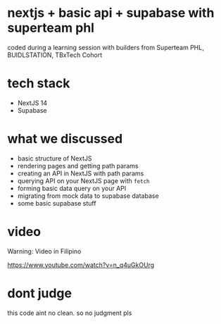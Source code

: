 # nextjs + basic api + supabase with superteam phl

coded during a learning session with builders from Superteam PHL, BUIDLSTATION, TBxTech Cohort

# tech stack
- NextJS 14
- Supabase

# what we discussed
- basic structure of NextJS
- rendering pages and getting path params
- creating an API in NextJS with path params
- querying API on your NextJS page with `fetch`
- forming basic data query on your API
- migrating from mock data to supabase database
- some basic supabase stuff

# video
Warning: Video in Filipino

https://www.youtube.com/watch?v=n_q4uGkOUrg

# dont judge
this code aint no clean. so no judgment pls